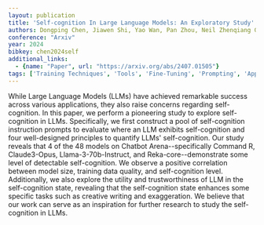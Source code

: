 ```yaml
---
layout: publication
title: 'Self-cognition In Large Language Models: An Exploratory Study'
authors: Dongping Chen, Jiawen Shi, Yao Wan, Pan Zhou, Neil Zhenqiang Gong, Lichao Sun
conference: "Arxiv"
year: 2024
bibkey: chen2024self
additional_links:
  - {name: "Paper", url: "https://arxiv.org/abs/2407.01505"}
tags: ['Training Techniques', 'Tools', 'Fine-Tuning', 'Prompting', 'Applications']
---
```

While Large Language Models (LLMs) have achieved remarkable success across
various applications, they also raise concerns regarding self-cognition. In
this paper, we perform a pioneering study to explore self-cognition in LLMs.
Specifically, we first construct a pool of self-cognition instruction prompts
to evaluate where an LLM exhibits self-cognition and four well-designed
principles to quantify LLMs' self-cognition. Our study reveals that 4 of the 48
models on Chatbot Arena--specifically Command R, Claude3-Opus,
Llama-3-70b-Instruct, and Reka-core--demonstrate some level of detectable
self-cognition. We observe a positive correlation between model size, training
data quality, and self-cognition level. Additionally, we also explore the
utility and trustworthiness of LLM in the self-cognition state, revealing that
the self-cognition state enhances some specific tasks such as creative writing
and exaggeration. We believe that our work can serve as an inspiration for
further research to study the self-cognition in LLMs.
